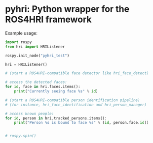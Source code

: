 pyhri: Python wrapper for the ROS4HRI framework
===============================================

Example usage:

```python
import rospy
from hri import HRIListener

rospy.init_node("pyhri_test")

hri = HRIListener()

# (start a ROS4HRI-compatible face detector like hri_face_detect)

# access the detected faces:
for id, face in hri.faces.items():
    print("Currently seeing face %s" % id)

# (start a ROS4HRI-compatible person identification pipeline)
# (for instance, hri_face_identification and hri_person_manager)

# access known people:
for id, person in hri.tracked_persons.items():
    print("Person %s is bound to face %s" % (id, person.face.id))


# rospy.spin()

```

